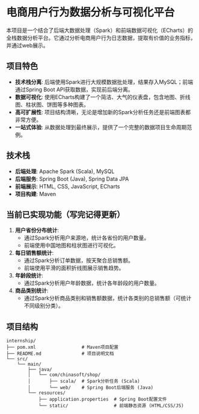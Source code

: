 # 电商用户行为数据分析与可视化平台

本项目是一个结合了后端大数据处理（Spark）和前端数据可视化（ECharts）的全栈数据分析平台。它通过分析电商用户行为日志数据，提取有价值的业务指标，并通过web展示。

##  项目特色

- **技术栈分离**: 后端使用Spark进行大规模数据批处理，结果存入MySQL；前端通过Spring Boot API获取数据，实现前后端分离。
- **数据可视化**: 使用ECharts构建了一个简洁、大气的仪表盘，包含地图、折线图、柱状图、饼图等多种图表。
- **高可扩展性**: 项目结构清晰，无论是增加新的Spark分析任务还是前端图表都非常方便。
- **一站式体验**: 从数据处理到最终展示，提供了一个完整的数据项目生命周期范例。

##  技术栈

- **后端处理**: Apache Spark (Scala), MySQL
- **后端服务**: Spring Boot (Java), Spring Data JPA
- **前端展示**: HTML, CSS, JavaScript, ECharts
- **项目构建**: Maven

##  当前已实现功能（写完记得更新）

1.  **用户省份分布统计**:
    -   通过Spark分析用户来源地，统计各省份的用户数量。
    -   前端使用中国地图和柱状图进行可视化。
2.  **每日销售额统计**:
    -   通过Spark分析订单数据，按天聚合总销售额。
    -   前端使用平滑的面积折线图展示销售趋势。
5.  **年龄段统计**:
    -   通过Spark分析用户年龄数据，统计各年龄段的用户数量。
6.  **商品类别统计**:
    -   通过Spark分析商品类别和销售额数据，统计各类别的总销售额（可统计不同级别分类）。

##  项目结构


    internship/
    ├── pom.xml                 # Maven项目配置
    ├── README.md               # 项目说明文档
    └── src/
        └── main/
            ├── java/
            │   └── com/chinasoft/shop/
            │       ├── scala/  # Spark分析任务 (Scala)
            │       └── web/    # Spring Boot后端服务 (Java)
            └── resources/
                ├── application.properties  # Spring Boot配置文件
                └── static/                 # 前端静态资源 (HTML/CSS/JS)
    


